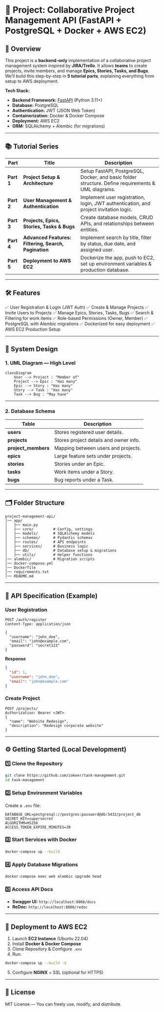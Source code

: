 # 🚀 Project: Collaborative Project Management API (FastAPI + PostgreSQL + Docker + AWS EC2)

## 📌 Overview

This project is a **backend-only** implementation of a collaborative project management system inspired by **JIRA/Trello**.
It allows **teams** to create projects, invite members, and manage **Epics, Stories, Tasks, and Bugs**.
We’ll build this step-by-step in **5 tutorial parts**, explaining everything from setup to AWS deployment.

**Tech Stack:**

* **Backend Framework:** [FastAPI](https://fastapi.tiangolo.com/) (Python 3.11+)
* **Database:** PostgreSQL
* **Authentication:** JWT (JSON Web Token)
* **Containerization:** Docker & Docker Compose
* **Deployment:** AWS EC2
* **ORM:** SQLAlchemy + Alembic (for migrations)

---

## 📚 Tutorial Series

| Part       | Title                                                | Description                                                                                        |
| ---------- | ---------------------------------------------------- | -------------------------------------------------------------------------------------------------- |
| **Part 1** | **Project Setup & Architecture**                     | Setup FastAPI, PostgreSQL, Docker, and basic folder structure. Define requirements & UML diagrams. |
| **Part 2** | **User Management & Authentication**                 | Implement user registration, login, JWT authentication, and project invitation logic.              |
| **Part 3** | **Projects, Epics, Stories, Tasks & Bugs**           | Create database models, CRUD APIs, and relationships between entities.                             |
| **Part 4** | **Advanced Features: Filtering, Search, Pagination** | Implement search by title, filter by status, due date, and assigned user.                          |
| **Part 5** | **Deployment to AWS EC2**                            | Dockerize the app, push to EC2, set up environment variables & production database.                |

---

## 🛠 Features

✅ User Registration & Login (JWT Auth)
✅ Create & Manage Projects
✅ Invite Users to Projects
✅ Manage Epics, Stories, Tasks, Bugs
✅ Search & Filtering for work items
✅ Role-based Permissions (Owner, Member)
✅ PostgreSQL with Alembic migrations
✅ Dockerized for easy deployment
✅ AWS EC2 Production Setup

---

## 📐 System Design

### **1. UML Diagram — High Level**

```mermaid
classDiagram
    User --> Project : "Member of"
    Project --> Epic : "Has many"
    Epic --> Story : "Has many"
    Story --> Task : "Has many"
    Task --> Bug : "May have"
```

---

### **2. Database Schema**

| Table                | Description                            |
| -------------------- | -------------------------------------- |
| **users**            | Stores registered user details.        |
| **projects**         | Stores project details and owner info. |
| **project\_members** | Mapping between users and projects.    |
| **epics**            | Large feature sets under projects.     |
| **stories**          | Stories under an Epic.                 |
| **tasks**            | Work items under a Story.              |
| **bugs**             | Bug reports under a Task.              |

---

## 🗂 Folder Structure

```
project-management-api/
│── app/
│   ├── main.py
│   ├── core/         # Config, settings
│   ├── models/       # SQLAlchemy models
│   ├── schemas/      # Pydantic schemas
│   ├── routes/       # API endpoints
│   ├── services/     # Business logic
│   ├── db/           # Database setup & migrations
│   ├── utils/        # Helper functions
│── alembic/          # Migration scripts
│── docker-compose.yml
│── Dockerfile
│── requirements.txt
│── README.md
```

---

## 🔑 API Specification (Example)

### **User Registration**

```http
POST /auth/register
Content-Type: application/json

{
  "username": "john_doe",
  "email": "john@example.com",
  "password": "secret123"
}
```

**Response**

```json
{
  "id": 1,
  "username": "john_doe",
  "email": "john@example.com"
}
```

### **Create Project**

```http
POST /projects/
Authorization: Bearer <JWT>
{
  "name": "Website Redesign",
  "description": "Redesign corporate website"
}
```

---

## ⚙️ Getting Started (Local Development)

### 1️⃣ Clone the Repository

```bash
git clone https://github.com/zakeer/task-management.git
cd task-management
```

### 2️⃣ Setup Environment Variables

Create a `.env` file:

```
DATABASE_URL=postgresql://postgres:password@db:5432/project_db
SECRET_KEY=supersecret
ALGORITHM=HS256
ACCESS_TOKEN_EXPIRE_MINUTES=30
```

### 3️⃣ Start Services with Docker

```bash
docker-compose up --build
```

### 4️⃣ Apply Database Migrations

```bash
docker-compose exec web alembic upgrade head
```

### 5️⃣ Access API Docs

* **Swagger UI:** `http://localhost:8000/docs`
* **ReDoc:** `http://localhost:8000/redoc`

---

## 🚀 Deployment to AWS EC2

1. Launch **EC2 Instance** (Ubuntu 22.04)
2. Install **Docker & Docker Compose**
3. Clone Repository & Configure `.env`
4. Run:

```bash
docker-compose up --build -d
```

5. Configure **NGINX** + SSL (optional for HTTPS)

---

## 📜 License

MIT License — You can freely use, modify, and distribute.

